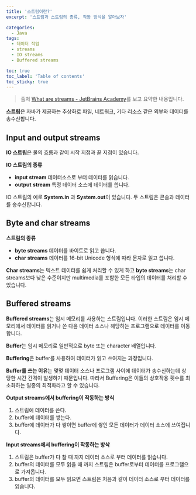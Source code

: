 ```yaml
---
title: '스트림이란?'
excerpt: '스트림과 스트림의 종류, 작동 방식을 알아보자'

categories:
  - Java
tags:
  - 데이터 작업
  - streams
  - IO streams
  - Buffered streams

toc: true
toc_label: 'Table of contents'
toc_sticky: true
---
```


> 출처 [What are streams - JetBrains Academy](https://hyperskill.org/learn/step/5533)를 보고 요약한 내용입니다.

**스트림**은 자바가 제공하는 추상화로 파일, 네트워크, 기타 리소스 같은 외부와 데이터를 송수신합니다.

## Input and output streams

**IO 스트림**은 물의 흐름과 같이 시작 지점과 끝 지점이 있습니다.

**IO 스트림의 종류**

- **input stream** 데이터소스로 부터 데이터를 읽습니다.
- **output** **stream** 특정 데이터 소스에 데이터를 씁니다.

IO 스트림의 예로 **System.in** 과 **System.out**이 있습니다. 두 스트림은 콘솔과 데이터를 송수신합니다.

## Byte and char streams

**스트림의 종류**

- **byte streams** 데이터를 바이트로 읽고 씁니다.
- **char streams** 데이터를 16-bit Unicode 형식에 따라 문자로 읽고 씁니다.

**Char streams**는 텍스트 데이터를 쉽게 처리할 수 있게 하고 **byte streams**는 char streams보다 낮은 수준이지만 multimedia를 포함한 모든 타입의 데이터를 처리할 수 있습니다.

## Buffered streams

**Buffered streams**는 임시 메모리를 사용하는 스트림입니다. 이러한 스트림은 임시 메모리에서 데이터를 읽거나 쓴 다음 데이터 소스나 해당하는 프로그램으로 데이터를 이동합니다.

**Buffer**는 임시 메모리로 일반적으로 byte 또는 character 배열입니다.

**Buffering**은 buffer를 사용하여 데이터가 읽고 쓰여지는 과정입니다.

**Buffer를 쓰는 이유**는 몇몇 데이터 소스나 프로그램 사이에 데이터가 송수신하는데 상당한 시간 간격이 발생하기 때문입니다.
따라서 Buffering은 이들의 상호작용 횟수를 최소화하는 일종의 최적화라고 할 수 있습니다.

**Output streams에서 buffering이 작동하는 방식**

1. 스트림에 데이터를 쓴다.
2. buffer에 데이터를 쌓는다.
3. buffer에 데이터가 다 쌓이면 buffer에 쌓인 모든 데이터가 데이터 소스에 쓰여집니다.

**Input streams에서 buffering이 작동하는 방삭**

1. 스트림은 buffer가 다 찰 때 까지 데이터 소스로 부터 데이터를 읽습니다.
2. buffer의 데이터를 모두 읽을 때 까지 스트림은 buffer로부터 데이터를 프로그램으로 가져옵니다.
3. buffer의 데이터를 모두 읽으면 스트림은 처음과 같이 데이터 소스로 부터 데이터를 읽습니다.

